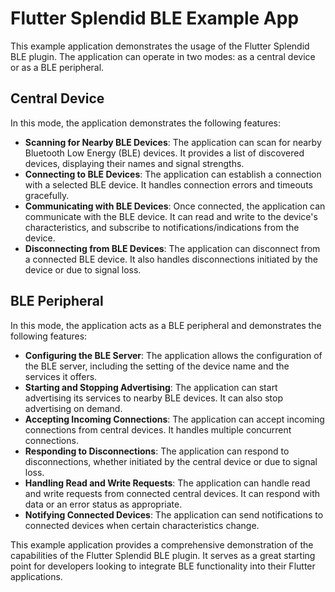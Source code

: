 # Flutter Splendid BLE Example App

This example application demonstrates the usage of the Flutter Splendid BLE plugin. The application can operate in two modes: as a central device or as a BLE peripheral.

## Central Device

In this mode, the application demonstrates the following features:

- **Scanning for Nearby BLE Devices**: The application can scan for nearby Bluetooth Low Energy (BLE) devices. It provides a list of discovered devices, displaying their names and signal strengths.
- **Connecting to BLE Devices**: The application can establish a connection with a selected BLE device. It handles connection errors and timeouts gracefully.
- **Communicating with BLE Devices**: Once connected, the application can communicate with the BLE device. It can read and write to the device's characteristics, and subscribe to notifications/indications from the device.
- **Disconnecting from BLE Devices**: The application can disconnect from a connected BLE device. It also handles disconnections initiated by the device or due to signal loss.

## BLE Peripheral

In this mode, the application acts as a BLE peripheral and demonstrates the following features:

- **Configuring the BLE Server**: The application allows the configuration of the BLE server, including the setting of the device name and the services it offers.
- **Starting and Stopping Advertising**: The application can start advertising its services to nearby BLE devices. It can also stop advertising on demand.
- **Accepting Incoming Connections**: The application can accept incoming connections from central devices. It handles multiple concurrent connections.
- **Responding to Disconnections**: The application can respond to disconnections, whether initiated by the central device or due to signal loss.
- **Handling Read and Write Requests**: The application can handle read and write requests from connected central devices. It can respond with data or an error status as appropriate.
- **Notifying Connected Devices**: The application can send notifications to connected devices when certain characteristics change.

This example application provides a comprehensive demonstration of the capabilities of the Flutter Splendid BLE plugin. It serves as a great starting point for developers looking to integrate BLE functionality into their Flutter applications.
